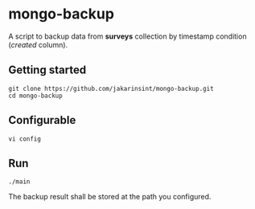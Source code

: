 # mongo-backup

A script to backup data from **surveys** collection by timestamp condition (*created* column).

## Getting started
```
git clone https://github.com/jakarinsint/mongo-backup.git
cd mongo-backup
```

## Configurable
```
vi config
```

## Run
```
./main
```

The backup result shall be stored at the path you configured.